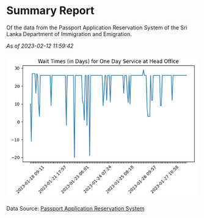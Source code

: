 # Summary Report

Of the data from the Passport Application Reservation System of the Sri Lanka Department of Immigration and Emigration.

*As of 2023-02-12 11:59:42*

![Wait Time Chart](summary.wait_time_chart.png)

Data Source: [Passport Application Reservation System](https://eservices.immigration.gov.lk:8443/appointment/pages/reservationApplication.xhtml)